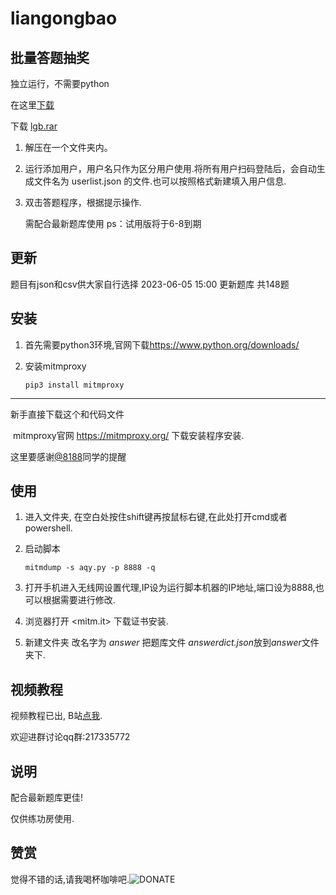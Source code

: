 # liangongbao

## 批量答题抽奖

独立运行，不需要python

在这里[下载](https://github.com/vivishow/liangongbao/releases/tag/v1.0.0)

下载 [lgb.rar](https://github.com/vivishow/liangongbao/releases/download/v1.0.0/lgb.rar)
1. 解压在一个文件夹内。
2. 运行添加用户，用户名只作为区分用户使用.将所有用户扫码登陆后，会自动生成文件名为 userlist.json 的文件.也可以按照格式新建填入用户信息.
3. 双击答题程序，根据提示操作.

   需配合最新题库使用
   ps：试用版将于6-8到期

## 更新

题目有json和csv供大家自行选择
2023-06-05 15:00 更新题库 共148题

## 安装

1. 首先需要python3环境,官网下载<https://www.python.org/downloads/>

2. 安装mitmproxy

   `pip3 install mitmproxy`

---

新手直接下载这个和代码文件

​	mitmproxy官网 https://mitmproxy.org/ 下载安装程序安装.

这里要感谢[@8188](https://github.com/8188)同学的提醒

## 使用

1. 进入文件夹, 在空白处按住shift键再按鼠标右键,在此处打开cmd或者powershell.

2. 启动脚本

   `mitmdump -s aqy.py -p 8888 -q`

3. 打开手机进入无线网设置代理,IP设为运行脚本机器的IP地址,端口设为8888,也可以根据需要进行修改.

4. 浏览器打开 <mitm.it> 下载证书安装.

5. 新建文件夹 改名字为 *answer* 把题库文件 *answerdict.json*放到*answer*文件夹下.



## 视频教程

视频教程已出, B站[点我](https://www.bilibili.com/video/BV1rY411K7VH?share_source=copy_web). 

欢迎进群讨论qq群:217335772


## 说明

配合最新题库更佳!

仅供练功房使用.


## 赞赏

觉得不错的话,请我喝杯咖啡吧.![DONATE](./donate.jpg)